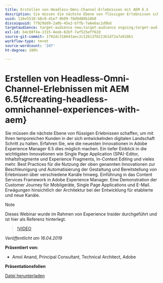 ```yaml
---
title: Erstellen von Headless-Omni-Channel-Erlebnissen mit AEM 6.5
description: Sie müssen die nächste Ebene von flüssigen Erlebnissen schaffen, um mit Ihren temporeichen Kunden in der sich entwickelnden digitalen Landschaft Schritt zu halten. Erfahren Sie, wie die neuesten Innovationen in Adobe Experience Manager 6.5 dies möglich machen. Ein tiefer Einblick in die wichtigsten Innovationen wie Single Page Application (SPA)-Editor, Inhaltsfragmente und Experience Fragments, In-Context Editing und vieles mehr. Best Practices für die Nutzung der oben genannten Innovationen zur Beschleunigung und Automatisierung der Gestaltung und Bereitstellung von Erlebnissen über verschiedene Kanäle hinweg. Einführung in das Content Services Framework in Adobe Experience Manager. Eine Demonstration der Customer Journey für Mobilgeräte, Single Page Applications und E-Mail. Erwägungen hinsichtlich der Architektur bei der Entwicklung für etablierte und neue Kanäle.
uuid: 126e5518-b8c0-41e7-9b99-78d9d80b18b0
discoiquuid: 77929dd9-2a0b-45e2-bffb-7a6e6ac1d9bd
targetaudience: target-audience new;target-audience ongoing;target-audience upgrader
exl-id: b4c08f4a-1315-4eeb-82bf-7af525eff62d
source-git-commit: 1792dc318643aec2c12613f621361d72a7a918b1
workflow-type: tm+mt
source-wordcount: '247'
ht-degree: 100%

---
```


# Erstellen von Headless-Omni-Channel-Erlebnissen mit AEM 6.5{#creating-headless-omnichannel-experiences-with-aem}

Sie müssen die nächste Ebene von flüssigen Erlebnissen schaffen, um mit Ihren temporeichen Kunden in der sich entwickelnden digitalen Landschaft Schritt zu halten. Erfahren Sie, wie die neuesten Innovationen in Adobe Experience Manager 6.5 dies möglich machen. Ein tiefer Einblick in die wichtigsten Innovationen wie Single Page Application (SPA)-Editor, Inhaltsfragmente und Experience Fragments, In-Context Editing und vieles mehr. Best Practices für die Nutzung der oben genannten Innovationen zur Beschleunigung und Automatisierung der Gestaltung und Bereitstellung von Erlebnissen über verschiedene Kanäle hinweg. Einführung in das Content Services Framework in Adobe Experience Manager. Eine Demonstration der Customer Journey für Mobilgeräte, Single Page Applications und E-Mail. Erwägungen hinsichtlich der Architektur bei der Entwicklung für etablierte und neue Kanäle.

>[!NOTE]
>
>Dieses Webinar wurde im Rahmen von Experience Insider durchgeführt und ist hier als Referenz hinterlegt.

>[!VIDEO](https://video.tv.adobe.com/v/27088/?quality=9)

*Veröffentlicht am 16.04.2019*

**Präsentiert von:**

* Amol Anand, Principal Consultant, Technical Architect, Adobe

**Präsentationsfolien**

[Datei herunterladen](assets/headless-omnichannelwebinar04162019.pdf)
